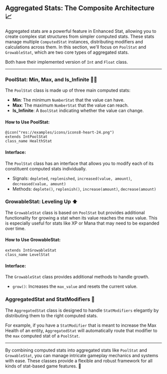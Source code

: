 ## Aggregated Stats: The Composite Architecture :chart_with_upwards_trend:

Aggregated stats are a powerful feature in Enhanced Stat, allowing you to create complex stat structures from simpler computed stats. These stats manage multiple `ComputedStat` instances, distributing modifiers and calculations across them. In this section, we'll focus on `PoolStat` and `GrowableStat`, which are two core types of aggregated stats.

Both have their implemented version of `Int` and `Float` class.

---

### PoolStat: Min, Max, and Is_Infinite :swimming_woman:

The `PoolStat` class is made up of three main computed stats:

- **Min**: The minimum `NumberStat` that the value can have.
- **Max**: The maximum `NumberStat` that the value can reach.
- **Is_Infinite**: A `BoolStat` indicating whether the value can change.

#### How to Use PoolStat:

```gdscript
@icon("res://examples/icons/icons8-heart-24.png")
extends IntPoolStat
class_name HealthStat
```

#### Interface:

The `PoolStat` class has an interface that allows you to modify each of its constituent computed stats individually.

- Signals: `depleted`, `replenished`, `increased(value, amount)`, `decreased(value, amount)`
- Methods: `deplete()`, `replenish()`, `increase(amount)`, `decrease(amount)`

### GrowableStat: Leveling Up :arrow_up:

The `GrowableStat` class is based on `PoolStat` but provides additional functionality for growing a stat when its value reaches the max value. This is especially useful for stats like XP or Mana that may need to be expanded over time.

#### How to Use GrowableStat:

```gdscript
extends IntGrowableStat
class_name LevelStat
```

#### Interface:

The `GrowableStat` class provides additional methods to handle growth.

- `grow()`: Increases the `max_value` and resets the current value.

### AggregatedStat and StatModifiers :wrench:

The `AggregatedStat` class is designed to handle `StatModifiers` elegantly by distributing them to the right computed stats.

For example, if you have a `StatModifier` that is meant to increase the Max Health of an entity, `AggregatedStat` will automatically route that modifier to the `max` computed stat of a `PoolStat`.

---

By combining computed stats into aggregated stats like `PoolStat` and `GrowableStat`, you can manage intricate gameplay mechanics and systems with ease. These classes provide a flexible and robust framework for all kinds of stat-based game features. :game_die: